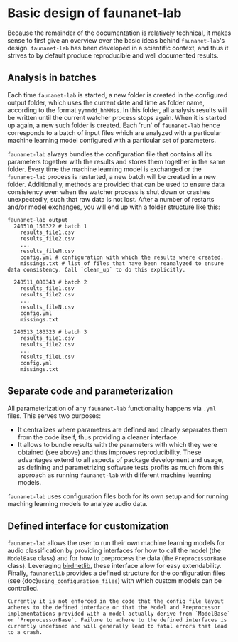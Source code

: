 # Basic design of faunanet-lab
Because the remainder of the documentation is relatively technical, it makes sense to first give an overview over the basic ideas behind `faunanet-lab`'s design.
`faunanet-lab` has been developed in a scientific context, and thus it strives to by default produce reproducible and well documented results.

## Analysis in batches
Each time `faunanet-lab` is started, a new folder is created in the configured output folder, which uses the current date and time as folder name, according to the format `yymmdd_hhMMss`. In this folder, all analysis results will be written until the current watcher process stops again. When it is started up again, a new such folder is created. Each 'run' of `faunanet-lab` hence corresponds to a batch of input files which are analyzed with a particular machine learning model configured with a particular set of parameters. 

`faunanet-lab` always bundles the configuration file that contains all its parameters together with the results and stores them together in the same folder. 
Every time the machine learning model is exchanged or the `faunanet-lab` process is restarted, a new batch will be created in a new folder. 
Additionally, methods are provided that can be used to ensure data consistency even when the watcher process is shut down or crashes unexpectedly, such that raw data is not lost. 
After a number of restarts and/or model exchanges, you will end up with a folder structure like this: 
```
faunanet-lab_output
  240510_150322 # batch 1
    results_file1.csv
    results_file2.csv
    ...
    results_fileM.csv 
    config.yml # configuration with which the results where created.
    missings.txt # list of files that have been reanalyzed to ensure data consistency. Call `clean_up` to do this explicitly.
    
  240511_080343 # batch 2
    results_file1.csv
    results_file2.csv
    ...
    results_fileN.csv 
    config.yml
    missings.txt 
    
  240513_183323 # batch 3
    results_file1.csv
    results_file2.csv
    ...
    results_fileL.csv 
    config.yml 
    missings.txt 
```

## Separate code and parameterization 
All parameterization of any `faunanet-lab` functionality happens via `.yml` files. This serves two purposes:  
- It centralizes where parameters are defined and clearly separates them from the code itself, thus providing a cleaner interface. 
- It allows to bundle results with the parameters with which they were obtained (see above) and thus improves reproducibility. These advantages extend to all aspects of package development and usage, as defining and parametrizing software tests profits as much from this approach as running `faunanet-lab` with different machine learning models.

`faunanet-lab` uses configuration files both for its own setup and for running maching learning models to analyze audio data. 

## Defined interface for customization
`faunanet-lab` allows the user to run their own machine learning models for audio classification by providing interfaces for how to call the model (the `ModelBase` class) and for how to preprocess the data (the `PreprocessorBase` class). Leveraging [birdnetlib](https://github.com/joeweiss/birdnetlib), these interface allow for easy extendability. Finally, `faunanetlib` provides a defined structure for the configuration files (see {doc}`using_configuration_files`) with which custom models can be controlled.

```{important}
Currently it is not enforced in the code that the config file layout adheres to the defined interface or that the Model and Preprocessor implementations provided with a model actually derive from `ModelBase` or `PreprocessorBase`. Failure to adhere to the defined interfaces is currently undefined and will generally lead to fatal errors that lead to a crash. 
```